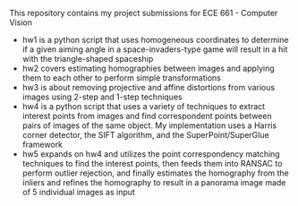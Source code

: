 This repository contains my project submissions for ECE 661 - Computer Vision
- hw1 is a python script that uses homogeneous coordinates to determine if a given aiming angle in a space-invaders-type game will result in a hit with the triangle-shaped spaceship
- hw2 covers estimating homographies between images and applying them to each other to perform simple transformations
- hw3 is about removing projective and affine distortions from various images using 2-step and 1-step techniques
- hw4 is a python script that uses a variety of techniques to extract interest points from images and find correspondent points between pairs of images of the same object. My implementation uses a Harris corner detector, the SIFT algorithm, and the SuperPoint/SuperGlue framework
- hw5 expands on hw4 and utilizes the point correspondency matching techniques to find the interest points, then feeds them into RANSAC to perform outlier rejection, and finally estimates the homography from the inliers and refines the homography to result in a panorama image made of 5 individual images as input
